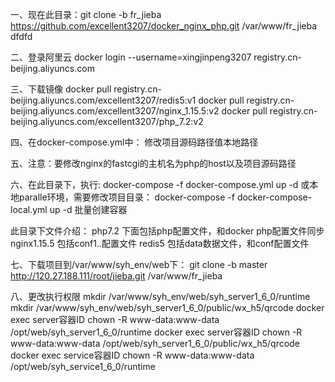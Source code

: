 一、现在此目录：git clone -b fr_jieba https://github.com/excellent3207/docker_nginx_php.git /var/www/fr_jieba
dfdfd

二、登录阿里云
docker login --username=xingjinpeng3207 registry.cn-beijing.aliyuncs.com

三、下载镜像
docker pull registry.cn-beijing.aliyuncs.com/excellent3207/redis5:v1
docker pull registry.cn-beijing.aliyuncs.com/excellent3207/nginx_1.15.5:v2
docker pull registry.cn-beijing.aliyuncs.com/excellent3207/php_7.2:v2

四、在docker-compose.yml中：
修改项目源码路径值本地路径

五、注意：要修改nginx的fastcgi的主机名为php的host以及项目源码路径

六、在此目录下，执行:
docker-compose -f docker-compose.yml up -d
或本地paralle环境，需要修改项目目录：
docker-compose -f docker-compose-local.yml up -d
批量创建容器

此目录下文件介绍：
php7.2 下面包括php配置文件，和docker php配置文件同步
nginx1.15.5 包括conf1..配置文件
redis5 包括data数据文件，和conf配置文件

七、下载项目到/var/www/syh_env/web下：
git clone -b master http://120.27.188.111/root/jieba.git /var/www/fr_jieba

八、更改执行权限
mkdir /var/www/syh_env/web/syh_server1_6_0/runtime
mkdir /var/www/syh_env/web/syh_server1_6_0/public/wx_h5/qrcode
docker exec server容器ID chown -R www-data:www-data /opt/web/syh_server1_6_0/runtime
docker exec server容器ID chown -R www-data:www-data /opt/web/syh_server1_6_0/public/wx_h5/qrcode
docker exec service容器ID chown -R www-data:www-data /opt/web/syh_service1_6_0/runtime

